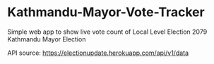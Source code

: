 # Kathmandu-Mayor-Vote-Tracker
Simple web app to show live vote count of Local Level Election 2079 Kathmandu Mayor Election

API source: https://electionupdate.herokuapp.com/api/v1/data
